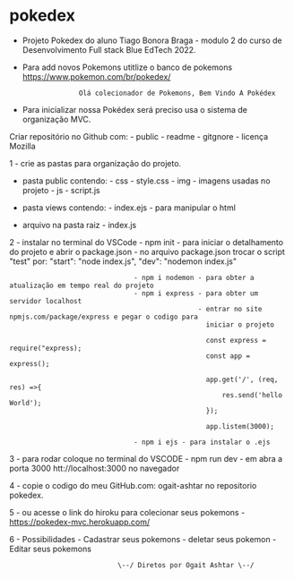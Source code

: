 # pokedex

 - Projeto Pokedex do aluno Tiago Bonora Braga -  modulo 2 do curso de Desenvolvimento Full stack Blue EdTech 2022.

 - Para add novos Pokemons utitlize o banco de pokemons https://www.pokemon.com/br/pokedex/

                     Olá colecionador de Pokemons, Bem Vindo A Pokédex

- Para inicializar nossa Pokédex será preciso usa o sistema de organização MVC.

Criar repositório no Github com: - public 
                                 - readme
                                 - gitgnore
                                 - licença Mozilla

1 - crie as pastas para organização do projeto.

  - pasta public contendo: - css - style.css
                           - img - imagens usadas no projeto
                           - js  - script.js

  - pasta views contendo:  - index.ejs - para manipular o html
  - arquivo na pasta raiz  - index.js

2 - instalar no terminal do VSCode - npm init - para iniciar o detalhamento do projeto e abrir o package.json
                                              - no arquivo package.json trocar o script "test" por:
                                                "start": "node index.js",
                                                "dev": "nodemon index.js"

                                   - npm i nodemon - para obter a atualização em tempo real do projeto
                                   - npm i express - para obter um servidor localhost
                                                   - entrar no site npmjs.com/package/express e pegar o codigo para 
                                                     iniciar o projeto

                                                     const express = require("express);
                                                     const app = express();

                                                     app.get('/', (req, res) =>{
                                                         res.send('hello World');
                                                     });

                                                     app.listem(3000);

                                   - npm i ejs - para instalar o .ejs

3 - para rodar coloque no terminal do VSCODE - npm run dev
                                             - em abra a porta 3000 htt://localhost:3000 no navegador

4 - copie o codigo do meu  GitHub.com: ogait-ashtar no repositorio pokedex.

5 - ou acesse o link do hiroku para colecionar seus pokemons - https://pokedex-mvc.herokuapp.com/

6 - Possibilidades - Cadastrar seus pokemons
                   - deletar seus pokemon
                   - Editar seus pokemons

                               \--/ Diretos por Ogait Ashtar \--/
             



